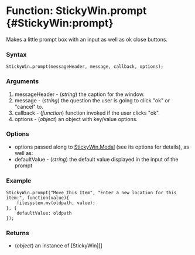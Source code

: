 Function: StickyWin.prompt {#StickyWin:prompt}
==================================

Makes a little prompt box with an input as well as ok close buttons.

### Syntax

	StickyWin.prompt(messageHeader, message, callback, options);

### Arguments

1. messageHeader - (*string*) the caption for the window.
2. message - (*string*) the question the user is going to click "ok" or "cancel" to.
3. callback - (*function*) function invoked if the user clicks "ok".
4. options - (*object*) an object with key/value options.

### Options

* options passed along to [StickyWin.Modal][] (see its options for details), as well as:
* defaultValue - (*string*) the default value displayed in the input of the prompt

### Example

	StickyWin.prompt("Move This Item", "Enter a new location for this item:", function(value){
		filesystem.mv(oldpath, value);
	}, {
		defaultValue: oldpath
	});

### Returns

* (*object*) an instance of [StickyWin][]

[StickyWin.Modal]: /docs/UI/StickyWin.Modal
